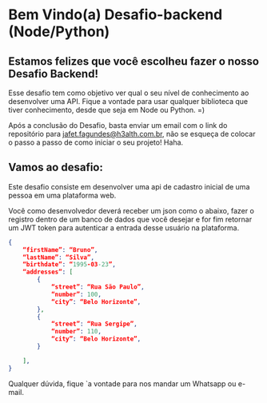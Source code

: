 # Bem Vindo(a) Desafio-backend (Node/Python)

## Estamos felizes que você escolheu fazer o nosso Desafio Backend!

Esse desafio tem como objetivo ver qual o seu nível de conhecimento ao desenvolver uma API. Fique a vontade para usar qualquer biblioteca que tiver conhecimento, desde que seja em Node ou Python. =)

Após a conclusão do Desafio, basta enviar um email com o link do repositório para jafet.fagundes@h3alth.com.br, não se esqueça de colocar o passo a passo de como iniciar o seu projeto! Haha.

## Vamos ao desafio:

Este desafio consiste em desenvolver uma api de cadastro inicial de uma pessoa em uma plataforma web.

Você como desenvolvedor deverá receber um json como o abaixo, fazer o registro dentro de um banco de dados que você desejar e for fim retornar um JWT token para autenticar a entrada desse usuário na plataforma.
```json
{
	“firstName”: “Bruno”,
	“lastName”: “Silva”,
	“birthdate”: “1995-03-23”,
	“addresses”: [
		{
			“street”: “Rua São Paulo”,
			“number”: 100,
			“city”: “Belo Horizonte”,
		},
		{
			“street”: “Rua Sergipe”,
			“number”: 110,
			“city”: “Belo Horizonte”,
		}

	],
}
```
Qualquer dúvida, fique `a vontade para nos mandar um Whatsapp ou e-mail.
